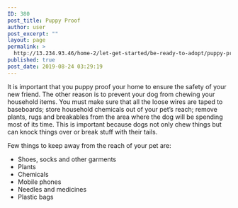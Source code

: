 ```yaml
---
ID: 380
post_title: Puppy Proof
author: user
post_excerpt: ""
layout: page
permalink: >
  http://13.234.93.46/home-2/let-get-started/be-ready-to-adopt/puppy-proof/
published: true
post_date: 2019-08-24 03:29:19
---
```

It is important that you puppy proof your home to ensure the safety of your new friend. The other reason is to prevent your dog from chewing your household items. You must make sure that all the loose wires are taped to baseboards; store household chemicals out of your pet’s reach; remove plants, rugs and breakables from the area where the dog will be spending most of its time. This is important because dogs not only chew things but can knock things over or break stuff with their tails.&nbsp;

Few things to keep away from the reach of your pet are:
<ul>
 	<li style="font-weight: 400;">Shoes, socks and other garments</li>
 	<li style="font-weight: 400;">Plants</li>
 	<li style="font-weight: 400;">Chemicals</li>
 	<li style="font-weight: 400;">Mobile phones</li>
 	<li style="font-weight: 400;">Needles and medicines</li>
 	<li style="font-weight: 400;">Plastic bags</li>
</ul>